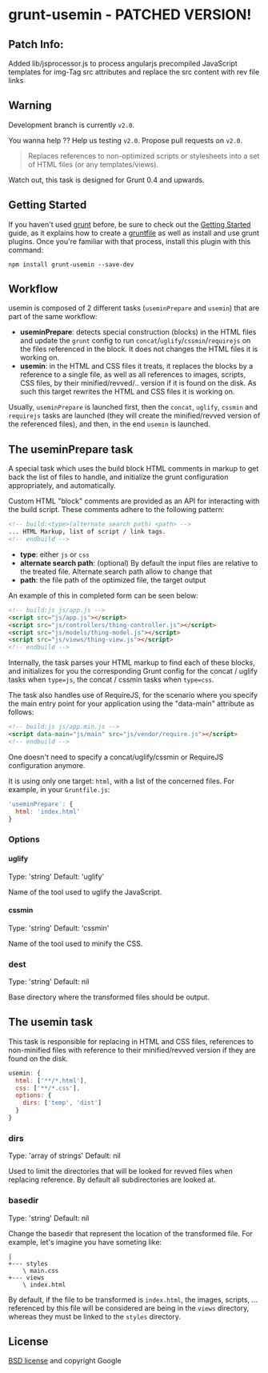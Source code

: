 # grunt-usemin - PATCHED VERSION!

## Patch Info:

Added lib/jsprocessor.js to process angularjs precompiled JavaScript templates for img-Tag src attributes and replace the src content with rev file links

## Warning

Development branch is currently `v2.0`.

You wanna help ?? Help us testing `v2.0`. Propose pull requests on `v2.0`.

> Replaces references to non-optimized scripts or stylesheets into a set of HTML files (or any templates/views).

Watch out, this task is designed for Grunt 0.4 and upwards.

## Getting Started
If you haven't used [grunt][] before, be sure to check out the [Getting Started][] guide, as it explains how to create a [gruntfile][Getting Started] as well as install and use grunt plugins. Once you're familiar with that process, install this plugin with this command:

```shell
npm install grunt-usemin --save-dev
```

[grunt]: http://gruntjs.com/
[Getting Started]: https://github.com/gruntjs/grunt/blob/devel/docs/getting_started.md

## Workflow

usemin is composed of 2 different tasks (`useminPrepare` and `usemin`) that are part of the same workflow:

- **useminPrepare**: detects special construction (blocks) in the HTML files and update the `grunt` config to run `concat`/`uglify`/`cssmin`/`requirejs` on the files referenced in the block. It does not changes the HTML files it is working on.
- **usemin**: in the HTML and CSS files it treats, it replaces the blocks by a reference to a single file, as well as all references to images, scripts, CSS files, by their minified/revved/.. version if it is found on the disk. As such this target rewrites the HTML and CSS files it is working on.

Usually, `useminPrepare` is launched first, then the `concat`, `uglify`, `cssmin` and `requirejs` tasks are launched (they will create the minified/revved version of the referenced files), and then, in the end `usemin` is launched.

## The useminPrepare task

A special task which uses the build block HTML comments in markup to get back the list of files to handle, and initialize the grunt configuration appropriately, and automatically.

Custom HTML "block" comments are provided as an API for interacting with the build script. These comments adhere to the following pattern:

```html
<!-- build:<type>(alternate search path) <path> -->
... HTML Markup, list of script / link tags.
<!-- endbuild -->
```

- **type**: either `js` or `css`
- **alternate search path**: (optional) By default the input files are relative to the treated file. Alternate search path allow to change that
- **path**: the file path of the optimized file, the target output

An example of this in completed form can be seen below:

```html
<!-- build:js js/app.js -->
<script src="js/app.js"></script>
<script src="js/controllers/thing-controller.js"></script>
<script src="js/models/thing-model.js"></script>
<script src="js/views/thing-view.js"></script>
<!-- endbuild -->
```

Internally, the task parses your HTML markup to find each of these blocks, and initializes for you the corresponding Grunt config for the concat / uglify tasks when `type=js`, the concat / cssmin tasks when `type=css`.

The task also handles use of RequireJS, for the scenario where you specify the main entry point for your application using the "data-main" attribute as follows:

```html
<!-- build:js js/app.min.js -->
<script data-main="js/main" src="js/vendor/require.js"></script>
<!-- endbuild -->
```

One doesn't need to specify a concat/uglify/cssmin or RequireJS configuration anymore.

It is using only one target: `html`, with a list of the concerned files. For example, in your `Gruntfile.js`:

```js
'useminPrepare': {
  html: 'index.html'
}
```

### Options

#### uglify
Type: 'string'
Default: 'uglify'

Name of the tool used to uglify the JavaScript.

#### cssmin
Type: 'string'
Default: 'cssmin'

Name of the tool used to minify the CSS.

### dest
Type: 'string'
Default: nil

Base directory where the transformed files should be output.

## The usemin task

This task is responsible for replacing in HTML and CSS files, references to non-minified files with reference to their minified/revved version if they are found on the disk.

```js
usemin: {
  html: ['**/*.html'],
  css: ['**/*.css'],
  options: {
    dirs: ['temp', 'dist']
  }
}
```
### dirs
Type: 'array of strings'
Default: nil

Used to limit the directories that will be looked for revved files when replacing reference. By default all subdirectories are looked at.

### basedir
Type: 'string'
Default: nil

Change the basedir that represent the location of the transformed file. For example, let's imagine you have someting like:

```
|
+--- styles
    \ main.css
+--- views
    \ index.html
```

By default, if the file to be transformed is `index.html`, the images, scripts, ... referenced by this file will be considered are being in the `views` directory, whereas they must be linked to the `styles` directory.

## License

[BSD license](http://opensource.org/licenses/bsd-license.php) and copyright Google
